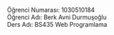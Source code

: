 Öğrenci Numarası: 1030510184  
Öğrenci Adı: Berk Avni Durmuşoğlu  
Ders Adı: BS435 Web Programlama


